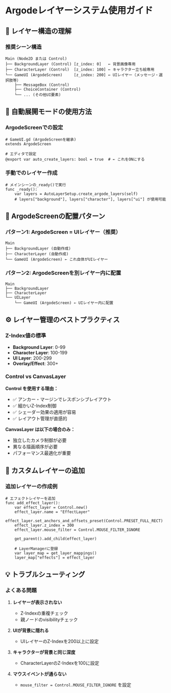 # Argodeレイヤーシステム使用ガイド

## 🎨 レイヤー構造の理解

### 推奨シーン構造

```
Main (Node2D または Control)
├── BackgroundLayer (Control) [z_index: 0]   ← 背景画像専用
├── CharacterLayer (Control)  [z_index: 100] ← キャラクター立ち絵専用  
└── GameUI (ArgodeScreen)     [z_index: 200] ← UIレイヤー（メッセージ・選択肢等）
    ├── MessageBox (Control)
    ├── ChoiceContainer (Control)
    └── ... (その他UI要素)
```

## 🚀 自動展開モードの使用方法

### ArgodeScreenでの設定

```gdscript
# GameUI.gd (ArgodeScreenを継承)
extends ArgodeScreen

# エディタで設定
@export var auto_create_layers: bool = true  # ← これをONにする
```

### 手動でのレイヤー作成

```gdscript
# メインシーンの_ready()で実行
func _ready():
    var layers = AutoLayerSetup.create_argode_layers(self)
    # layers["background"], layers["character"], layers["ui"] が使用可能
```

## 🎯 ArgodeScreenの配置パターン

### パターン1: ArgodeScreen = UIレイヤー（推奨）
```
Main
├── BackgroundLayer (自動作成)
├── CharacterLayer (自動作成)
└── GameUI (ArgodeScreen) ← これ自体がUIレイヤー
```

### パターン2: ArgodeScreenを別レイヤー内に配置
```
Main  
├── BackgroundLayer
├── CharacterLayer
└── UILayer
    └── GameUI (ArgodeScreen) ← UIレイヤー内に配置
```

## ⚙️ レイヤー管理のベストプラクティス

### Z-Index値の標準

- **Background Layer**: 0-99
- **Character Layer**: 100-199  
- **UI Layer**: 200-299
- **Overlay/Effect**: 300+

### Control vs CanvasLayer

**Control を使用する理由：**
- ✅ アンカー・マージンでレスポンシブレイアウト
- ✅ 細かいZ-Index制御
- ✅ シェーダー効果の適用が容易
- ✅ レイアウト管理が直感的

**CanvasLayer は以下の場合のみ：**
- 独立したカメラ制御が必要
- 異なる描画順序が必要
- パフォーマンス最適化が重要

## 🔧 カスタムレイヤーの追加

### 追加レイヤーの作成例

```gdscript
# エフェクトレイヤーを追加
func add_effect_layer():
    var effect_layer = Control.new()
    effect_layer.name = "EffectLayer"
    effect_layer.set_anchors_and_offsets_preset(Control.PRESET_FULL_RECT)
    effect_layer.z_index = 300
    effect_layer.mouse_filter = Control.MOUSE_FILTER_IGNORE
    
    get_parent().add_child(effect_layer)
    
    # LayerManagerに登録
    var layer_map = get_layer_mappings()
    layer_map["effects"] = effect_layer
```

## 💡 トラブルシューティング

### よくある問題

1. **レイヤーが表示されない**
   - Z-Indexの重複チェック
   - 親ノードのvisibilityチェック

2. **UIが背景に隠れる**
   - UIレイヤーのZ-Indexを200以上に設定

3. **キャラクターが背景と同じ深度**
   - CharacterLayerのZ-Indexを100に設定

4. **マウスイベントが通らない**  
   - `mouse_filter = Control.MOUSE_FILTER_IGNORE` を設定
